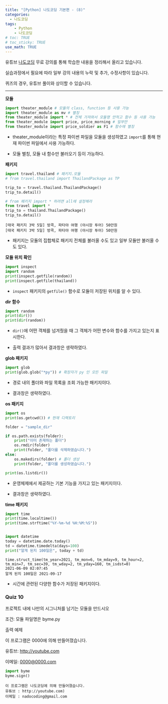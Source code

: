 ```yaml
---
title: "[Python] 나도코딩 기본편 - (8)"
categories: 
  - 나도코딩
tags: 
    - Python
    - 나도코딩
# toc: TRUE
# toc_sticky: TRUE
use_math: TRUE
---
```


유튜브 [나도코딩](https://www.youtube.com/watch?v=kWiCuklohdY) 무료 강의를 통해 학습한 내용을 정리해서 올리고 있습니다.

실습과정에서 필요에 따라 일부 강의 내용의 누락 및 추가, 수정사항이 있습니다.

퀴즈의 경우, 유튜브 풀이와 상이할 수 있습니다.

---


**모듈**

```python 
import theater_module # 모듈의 class, function 등 사용 가능
import theater_module as mv # 별칭
from theater_module import * # 전체 가져와서 모듈명 안적고 함수 등 사용 가능
from theater_module import price, price_morning # 일부만
from theater_module import price_soldier as F1 # 함수에 별칭
```


- theater_module이라는 특정 파이썬 파일을 모듈을 생성하였고 `import`를 통해 현재 파이썬 파일에서 사용 가능하다.


- 모듈 별칭, 모듈 내 함수만 불러오기 등이 가능하다.


**패키지**

```python
import travel.thailand # 패키지.모듈
# from travel.thailand import ThailandPackage as TP

trip_to = travel.thailand.ThailandPackage()
trip_to.detail()

# from 패키지 import * 하려면 all에 설정해라
from travel import *
trip_to = thailand.ThailandPackage()
trip_to.detail()
```

    [태국 패키지 3박 5일] 방콕, 파타야 여행 (야시장 투어) 50만원
    [태국 패키지 3박 5일] 방콕, 파타야 여행 (야시장 투어) 50만원

- 패키지는 모듈의 집합체로 패키지 전체를 불러올 수도 있고 일부 모듈만 불러올 수도 있다.
  

**모듈 위치 확인**

```python
import inspect
import random
print(inspect.getfile(random))
print(inspect.getfile(thailand))
```

- `inspect` 패키지의 `getfile()` 함수로 모듈이 저장된 위치를 알 수 있다.


**dir 함수**

```python
import random
print(dir())
print(dir(random))
```

-  `dir()`에 어떤 객체를 넘겨줬을 때 그 객체가 어떤 변수와 함수를 가지고 있는지 표시한다.


- 출력 결과가 많아서 결과창은 생략하였다.


**glob 패키지**

```python
import glob
print(glob.glob("*py")) # 확장자가 py 인 모든 파일
```

- 경로 내의 폴더와 파일 목록을 조회 가능한 패키지이다.


- 결과창은 생략하였다.
  

**os 패키지**

```python
import os
print(os.getcwd()) # 현재 디렉토리

folder = "sample_dir"

if os.path.exists(folder):
    print("이미 존재하는 폴더")
    os.rmdir(folder)
    print(folder, "폴더를 삭제하였습니다.")
else:
    os.makedirs(folder) # 폴더 생성
    print(folder, "폴더를 생성하였습니다.")    

print(os.listdir())
```

- 운영체제에서 제공하는 기본 기능을 가지고 있는 패키지이다.


- 결과창은 생략하였다.


**time 패키지**

```python
import time
print(time.localtime())
print(time.strftime("%Y-%m-%d %H:%M:%S"))


import datetime
today = datetime.date.today()
td = datetime.timedelta(days=100)
print("알게 된지 100일은", today + td)
```

    time.struct_time(tm_year=2021, tm_mon=6, tm_mday=9, tm_hour=2, tm_min=7, tm_sec=39, tm_wday=2, tm_yday=160, tm_isdst=0)
    2021-06-09 02:07:45
    알게 된지 100일은 2021-09-17


- 시간에 관련된 다양한 함수가 저장된 패키지이다.
  

### Quiz 10
프로젝트 내에 나만의 시그니처를 남기는 모듈을 만드시오

조건: 모듈 파일명은 byme.py

출력 예제

이 프로그램은 0000에 의해 만들어졌습니다.

유튜브: http://youtube.com

이메일: 0000@0000.com


```python
import byme
byme.sign()
```

    이 프로그램은 나도코딩에 의해 만들어졌습니다.
    유튜브 : http://youtube.com)
    이메일 : nadocoding@gmail.com